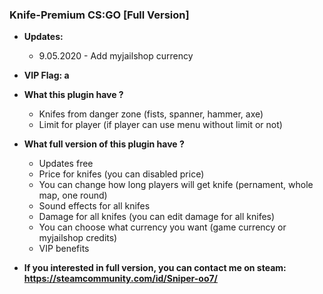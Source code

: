 ### Knife-Premium CS:GO [Full Version]

* **Updates:**
    - 9.05.2020 - Add myjailshop currency

* **VIP Flag: a**

* **What this plugin have ?**
    - Knifes from danger zone (fists, spanner, hammer, axe)
    - Limit for player (if player can use menu without limit or not)

* **What full version of this plugin have ?**
    - Updates free
    - Price for knifes (you can disabled price)
    - You can change how long players will get knife (pernament, whole map, one round)
    - Sound effects for all knifes
    - Damage for all knifes (you can edit damage for all knifes)
    - You can choose what currency you want (game currency or myjailshop credits)
    - VIP benefits 

* **If you interested in full version, you can contact me on steam: https://steamcommunity.com/id/Sniper-oo7/**
